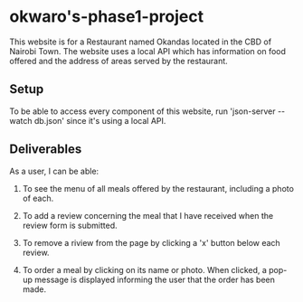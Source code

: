 # okwaro's-phase1-project

This website is for a Restaurant named Okandas located in the CBD of Nairobi Town. The website uses a local API which has information on food offered and the address of areas served by the restaurant.

## Setup

To be able to access every component of this website, run 'json-server --watch db.json' since it's using a local API.

## Deliverables

As a user, I can be able:

1. To see the menu of all meals offered by the restaurant, including a photo of each.

2. To add a review concerning the meal that I have received when the review form is submitted.

3. To remove a riview from the page by clicking a 'x' button below each review.

4. To order a meal by clicking on its name or photo. When clicked, a pop-up message is displayed informing the user that the order has been made.

